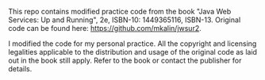 This repo contains modified practice code from the book "Java Web Services: Up and Running", 2e, ISBN-10: 1449365116, ISBN-13.
Original code can be found here: https://github.com/mkalin/jwsur2.

I modified the code for my personal practice. All the copyright and licensing legalities applicable to the distribution and usage of the original code as laid out in the book still apply. Refer to the book or contact the publisher for details.